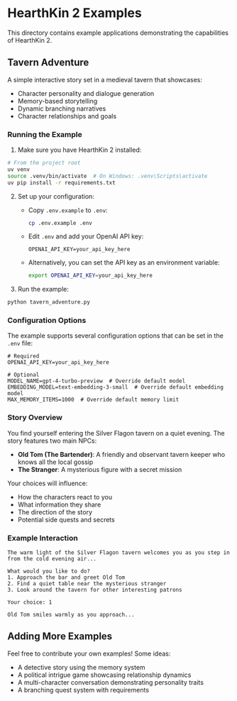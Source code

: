 # HearthKin 2 Examples

This directory contains example applications demonstrating the capabilities of HearthKin 2.

## Tavern Adventure

A simple interactive story set in a medieval tavern that showcases:
- Character personality and dialogue generation
- Memory-based storytelling
- Dynamic branching narratives
- Character relationships and goals

### Running the Example

1. Make sure you have HearthKin 2 installed:
```bash
# From the project root
uv venv
source .venv/bin/activate  # On Windows: .venv\Scripts\activate
uv pip install -r requirements.txt
```

2. Set up your configuration:
   - Copy `.env.example` to `.env`:
     ```bash
     cp .env.example .env
     ```
   - Edit `.env` and add your OpenAI API key:
     ```
     OPENAI_API_KEY=your_api_key_here
     ```
   - Alternatively, you can set the API key as an environment variable:
     ```bash
     export OPENAI_API_KEY=your_api_key_here
     ```

3. Run the example:
```bash
python tavern_adventure.py
```

### Configuration Options

The example supports several configuration options that can be set in the `.env` file:

```env
# Required
OPENAI_API_KEY=your_api_key_here

# Optional
MODEL_NAME=gpt-4-turbo-preview  # Override default model
EMBEDDING_MODEL=text-embedding-3-small  # Override default embedding model
MAX_MEMORY_ITEMS=1000  # Override default memory limit
```

### Story Overview

You find yourself entering the Silver Flagon tavern on a quiet evening. The story features two main NPCs:

- **Old Tom (The Bartender)**: A friendly and observant tavern keeper who knows all the local gossip
- **The Stranger**: A mysterious figure with a secret mission

Your choices will influence:
- How the characters react to you
- What information they share
- The direction of the story
- Potential side quests and secrets

### Example Interaction

```
The warm light of the Silver Flagon tavern welcomes you as you step in from the cold evening air...

What would you like to do?
1. Approach the bar and greet Old Tom
2. Find a quiet table near the mysterious stranger
3. Look around the tavern for other interesting patrons

Your choice: 1

Old Tom smiles warmly as you approach...
```

## Adding More Examples

Feel free to contribute your own examples! Some ideas:
- A detective story using the memory system
- A political intrigue game showcasing relationship dynamics
- A multi-character conversation demonstrating personality traits
- A branching quest system with requirements 